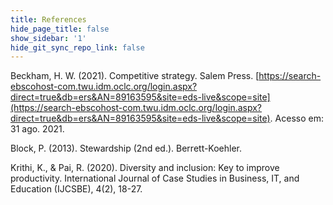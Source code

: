 ```yaml
---
title: References
hide_page_title: false
show_sidebar: '1'
hide_git_sync_repo_link: false
---
```


Beckham, H. W. (2021). Competitive strategy. Salem Press. [https://search-ebscohost-com.twu.idm.oclc.org/login.aspx?direct=true&db=ers&AN=89163595&site=eds-live&scope=site](https://search-ebscohost-com.twu.idm.oclc.org/login.aspx?direct=true&db=ers&AN=89163595&site=eds-live&scope=site). Acesso em: 31 ago. 2021.

Block, P. (2013). Stewardship (2nd ed.). Berrett-Koehler.

Krithi, K., & Pai, R. (2020). Diversity and inclusion: Key to improve productivity. International Journal of Case Studies in Business, IT, and Education (IJCSBE), 4(2), 18-27.
